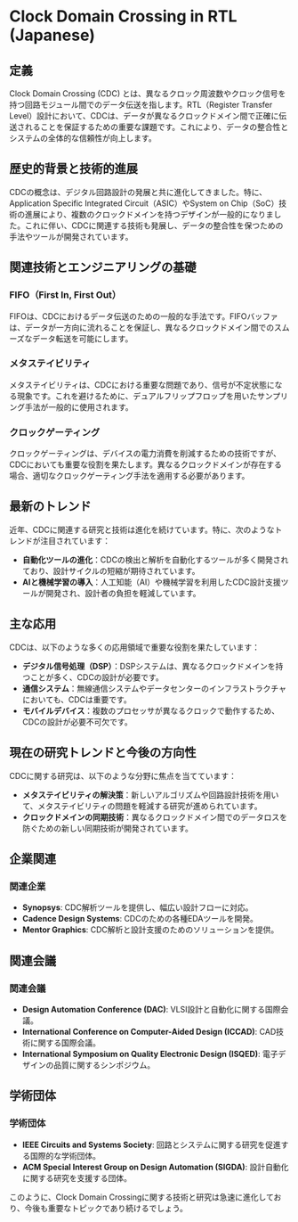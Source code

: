 # Clock Domain Crossing in RTL (Japanese)

## 定義

Clock Domain Crossing (CDC) とは、異なるクロック周波数やクロック信号を持つ回路モジュール間でのデータ伝送を指します。RTL（Register Transfer Level）設計において、CDCは、データが異なるクロックドメイン間で正確に伝送されることを保証するための重要な課題です。これにより、データの整合性とシステムの全体的な信頼性が向上します。

## 歴史的背景と技術的進展

CDCの概念は、デジタル回路設計の発展と共に進化してきました。特に、Application Specific Integrated Circuit（ASIC）やSystem on Chip（SoC）技術の進展により、複数のクロックドメインを持つデザインが一般的になりました。これに伴い、CDCに関連する技術も発展し、データの整合性を保つための手法やツールが開発されています。

## 関連技術とエンジニアリングの基礎

### FIFO（First In, First Out）

FIFOは、CDCにおけるデータ伝送のための一般的な手法です。FIFOバッファは、データが一方向に流れることを保証し、異なるクロックドメイン間でのスムーズなデータ転送を可能にします。

### メタステイビリティ

メタステイビリティは、CDCにおける重要な問題であり、信号が不定状態になる現象です。これを避けるために、デュアルフリップフロップを用いたサンプリング手法が一般的に使用されます。

### クロックゲーティング

クロックゲーティングは、デバイスの電力消費を削減するための技術ですが、CDCにおいても重要な役割を果たします。異なるクロックドメインが存在する場合、適切なクロックゲーティング手法を適用する必要があります。

## 最新のトレンド

近年、CDCに関連する研究と技術は進化を続けています。特に、次のようなトレンドが注目されています：

- **自動化ツールの進化**：CDCの検出と解析を自動化するツールが多く開発されており、設計サイクルの短縮が期待されています。
- **AIと機械学習の導入**：人工知能（AI）や機械学習を利用したCDC設計支援ツールが開発され、設計者の負担を軽減しています。

## 主な応用

CDCは、以下のような多くの応用領域で重要な役割を果たしています：

- **デジタル信号処理（DSP）**：DSPシステムは、異なるクロックドメインを持つことが多く、CDCの設計が必要です。
- **通信システム**：無線通信システムやデータセンターのインフラストラクチャにおいても、CDCは重要です。
- **モバイルデバイス**：複数のプロセッサが異なるクロックで動作するため、CDCの設計が必要不可欠です。

## 現在の研究トレンドと今後の方向性

CDCに関する研究は、以下のような分野に焦点を当てています：

- **メタステイビリティの解決策**：新しいアルゴリズムや回路設計技術を用いて、メタステイビリティの問題を軽減する研究が進められています。
- **クロックドメインの同期技術**：異なるクロックドメイン間でのデータロスを防ぐための新しい同期技術が開発されています。

## 企業関連

### 関連企業

- **Synopsys**: CDC解析ツールを提供し、幅広い設計フローに対応。
- **Cadence Design Systems**: CDCのための各種EDAツールを開発。
- **Mentor Graphics**: CDC解析と設計支援のためのソリューションを提供。

## 関連会議

### 関連会議

- **Design Automation Conference (DAC)**: VLSI設計と自動化に関する国際会議。
- **International Conference on Computer-Aided Design (ICCAD)**: CAD技術に関する国際会議。
- **International Symposium on Quality Electronic Design (ISQED)**: 電子デザインの品質に関するシンポジウム。

## 学術団体

### 学術団体

- **IEEE Circuits and Systems Society**: 回路とシステムに関する研究を促進する国際的な学術団体。
- **ACM Special Interest Group on Design Automation (SIGDA)**: 設計自動化に関する研究を支援する団体。

このように、Clock Domain Crossingに関する技術と研究は急速に進化しており、今後も重要なトピックであり続けるでしょう。